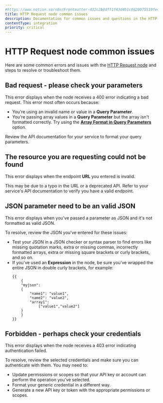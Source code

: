 ```yaml
---
#https://www.notion.so/n8n/Frontmatter-432c2b8dff1f43d4b1c8d20075510fe4
title: HTTP Request node common issues 
description: Documentation for common issues and questions in the HTTP Request node in n8n, a workflow automation platform. Includes details of the issue and suggested resolutions.
contentType: integration
priority: critical
---
```


# HTTP Request node common issues

Here are some common errors and issues with the [HTTP Request node](/integrations/builtin/core-nodes/n8n-nodes-base.httprequest/) and steps to resolve or troubleshoot them.

## Bad request - please check your parameters

This error displays when the node receives a 400 error indicating a bad request. This error most often occurs because:

* You're using an invalid name or value in a **Query Parameter**.
* You're passing array values in a **Query Parameter** but the array isn't formatted correctly. Try using the [**Array Format in Query Parameters**](/integrations/builtin/core-nodes/n8n-nodes-base.httprequest/#array-format-in-query-parameters) option.

Review the API documentation for your service to format your query parameters.

<!-- vale off -->
## The resource you are requesting could not be found
<!-- vale on -->

This error displays when the endpoint **URL** you entered is invalid.

This may be due to a typo in the URL or a deprecated API. Refer to your service's API documentation to verify you have a valid endpoint.

## JSON parameter need to be an valid JSON

This error displays when you've passed a parameter as JSON and it's not formatted as valid JSON.

To resolve, review the JSON you've entered for these issues:

* Test your JSON in a JSON checker or syntax parser to find errors like missing quotation marks, extra or missing commas, incorrectly formatted arrays, extra or missing square brackets or curly brackets, and so on.
* If you've used an **Expression** in the node, be sure you've wrapped the entire JSON in double curly brackets, for example:
    ```
    {{
        {
        "myjson":
        {
            "name1": "value1",
            "name2": "value2",
            "array1":
                ["value1","value2"]
        }
        }
    }}
    ```

## Forbidden - perhaps check your credentials

This error displays when the node receives a 403 error indicating authentication failed.

To resolve, review the selected credentials and make sure you can authenticate with them. You may need to:

* Update permissions or scopes so that your API key or account can perform the operation you've selected.
* Format your generic credential in a different way.
* Generate a new API key or token with the appropriate permissions or scopes.
